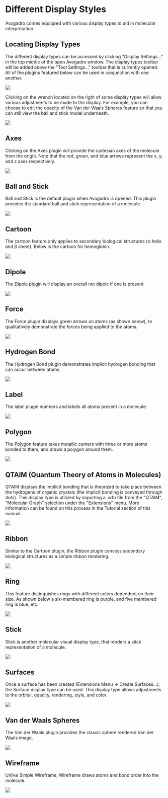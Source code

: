 # Different Display Styles

Avogadro comes equipped with various display types to aid in molecular interpretation.

## Locating Display Types

The different display types can be accessed by clicking "Display Settings..." in the top middle of the open Avogadro window. The display types toolbar will be added above the "Tool Settings..." toolbar that is currently opened. All of the plugins featured below can be used in conjunction with one another.

![](../../_static/locating-display-types.png)

Clicking on the wrench located on the right of some display types will allow various adjustments to be made to the display. For example, you can choose to edit the opacity of the Van der Waals Spheres feature so that you can still view the ball and stick model underneath.

![](../../_static/2605cdc6-ab67-4e3b-9222-28bb0c0f7f7d.png)

## Axes

Clicking on the Axes plugin will provide the cartesian axes of the molecule from the origin. Note that the red, green, and blue arrows represent the x, y, and z axes respectively.

![](../../_static/axes.png)

## Ball and Stick

Ball and Stick is the default plugin when Avogadro is opened. This plugin provides the standard ball and stick representation of a molecule.

![](../../_static/ball-and-stick.png)

## Cartoon

The cartoon feature only applies to secondary biological structures (α helix and β sheet). Below is the cartoon for hemoglobin.

![](../../_static/cartoon.png)

## Dipole

The Dipole plugin will display an overall net dipole if one is present.

![](../../_static/dipole.png)

## Force

The Force plugin displays green arrows on atoms (as shown below), to qualitatively demonstrate the forces being applied to the atoms.

![](../../_static/force.png)

## Hydrogen Bond

The Hydrogen Bond plugin demonstrates implicit hydrogen bonding that can occur between atoms.

![](../../_static/hydrogen-bond.png)

## Label

The label plugin numbers and labels all atoms present in a molecule.

![](../../_static/label.png)

## Polygon

The Polygon feature takes metallic centers with three or more atoms bonded to them, and draws a polygon around them.

![](../../_static/polygon.png)

## QTAIM (Quantum Theory of Atoms in Molecules)

QTAIM displays the implicit bonding that is theorized to take place between the hydrogens of organic crystals (the implicit bonding is conveyed through dots). This display type is utilized by importing a .wfn file from the "QTAIM", "Molecular Graph" selection under the "Extensions" menu. More information can be found on this process in the Tutorial section of this manual.

![](../../_static/qtaim--quantum-theory-of-atoms-in-molecules-.png)

## Ribbon

Similar to the Cartoon plugin, the Ribbon plugin conveys secondary biological structures as a simple ribbon rendering.

![](../../_static/ribbon.png)

## Ring

This feature distinguishes rings with different colors dependent on their size. As shown below a six-membered ring is purple, and five membered ring is blue, etc.

![](../../_static/ring.png)

## Stick

Stick is another molecular visual display type, that renders a stick representation of a molecule.

![](../../_static/stick.png)

## Surfaces

Once a surface has been created (Extensions Menu -> Create Surfaces...), the Surface display type can be used. This display type allows adjustments to the orbital, opacity, rendering, style, and color.

![](../../_static/surfaces.png)

## Van der Waals Spheres

The Van der Waals plugin provides the classic sphere rendered Van der Waals image.

![](../../_static/van-der-waals-spheres.png)

## Wireframe

Unlike Simple Wireframe, Wireframe draws atoms and bond order into the molecule.

![](../../_static/wireframe.png)
